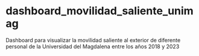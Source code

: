 # dashboard_movilidad_saliente_unimag
Dashboard para visualizar la movilidad saliente al exterior de diferente personal de la Universidad del Magdalena entre los años 2018 y 2023 
